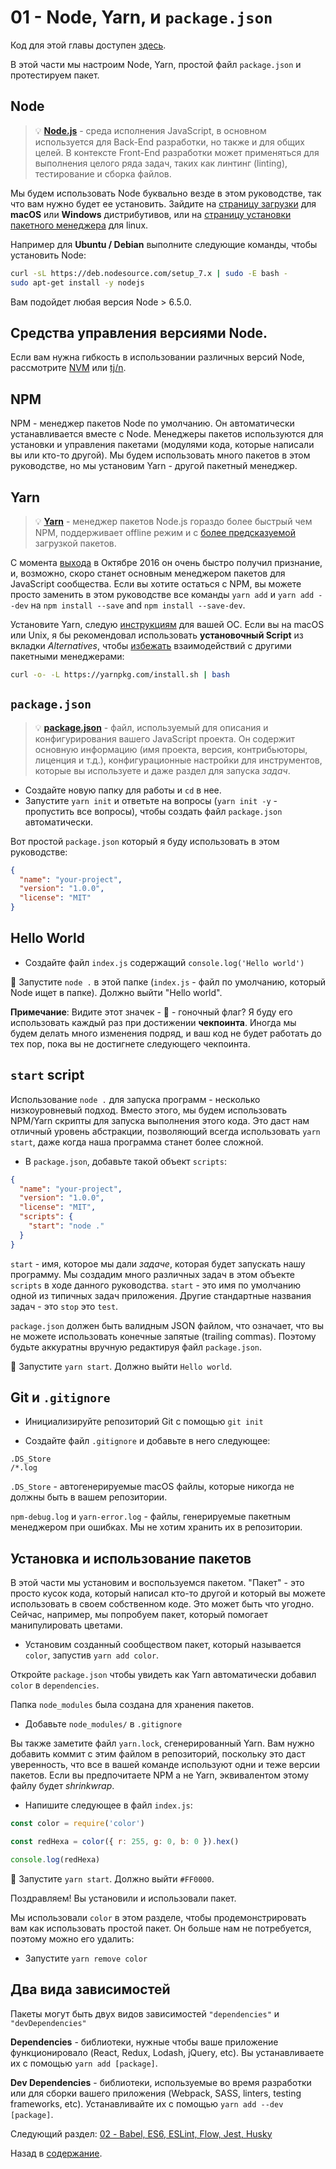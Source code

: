 # 01 - Node, Yarn, и `package.json`

Код для этой главы доступен [здесь](https://github.com/verekia/js-stack-walkthrough/tree/master/01-node-yarn-package-json).

В этой части мы настроим Node, Yarn, простой файл `package.json` и протестируем пакет.

## Node

> 💡 **[Node.js](https://nodejs.org/)** - среда исполнения JavaScript, в основном используется для Back-End разработки, но также и для общих целей. В контексте Front-End разработки может применяться для выполнения целого ряда задач, таких как линтинг (linting), тестирование и сборка файлов.

Мы будем использовать Node буквально везде в этом руководстве, так что вам нужно будет ее установить. Зайдите на [страницу загрузки](https://nodejs.org/en/download/current/) для **macOS** или **Windows** дистрибутивов, или на [страницу установки пакетного менеджера](https://nodejs.org/en/download/package-manager/) для linux.

Например для **Ubuntu / Debian** выполните следующие команды, чтобы установить Node:

```sh
curl -sL https://deb.nodesource.com/setup_7.x | sudo -E bash -
sudo apt-get install -y nodejs
```

Вам подойдет любая версия Node > 6.5.0.

## Средства управления версиями Node.

Если вам нужна гибкость в использовании различных версий Node, рассмотрите [NVM](https://github.com/creationix/nvm) или [tj/n](https://github.com/tj/n).

## NPM

NPM - менеджер пакетов Node по умолчанию. Он автоматически устанавливается вместе с Node. Менеджеры пакетов используются для установки и управления пакетами (модулями кода, которые написали вы или кто-то другой). Мы будем использовать много пакетов в этом руководстве, но мы установим Yarn - другой пакетный менеджер.

## Yarn

> 💡 **[Yarn](https://yarnpkg.com/)** - менеджер пакетов Node.js гораздо более быстрый чем NPM, поддерживает offline режим и с [более предсказуемой](https://yarnpkg.com/en/docs/yarn-lock) загрузкой пакетов.

С момента [выхода](https://code.facebook.com/posts/1840075619545360) в Октябре 2016 он очень быстро получил признание, и, возможно, скоро станет основным менеджером пакетов для JavaScript сообщества. Если вы хотите остаться с NPM, вы можете просто заменить в этом руководстве все команды `yarn add` и `yarn add --dev` на `npm install --save` and `npm install --save-dev`.

Установите Yarn, следую [инструкциям](https://yarnpkg.com/en/docs/install) для вашей ОС. Если вы на macOS или Unix, я бы рекомендовал использовать **установочный Script** из вкладки *Alternatives*, чтобы [избежать](https://github.com/yarnpkg/yarn/issues/1505) взаимодействий с другими пакетными менеджерами:

```sh 
curl -o- -L https://yarnpkg.com/install.sh | bash
```

## `package.json`

> 💡 **[package.json](https://yarnpkg.com/en/docs/package-json)** - файл, используемый для описания и конфигурирования вашего JavaScript проекта. Он содержит основную информацию (имя проекта, версия, контрибьюторы, лиценция и т.д.), конфигурационные настройки для инструментов, которые вы используете и даже раздел для запуска *задач*.

- Создайте новую папку для работы и `cd` в нее.
- Запустите `yarn init` и ответьте на вопросы (`yarn init -y` - пропустить все вопросы), чтобы создать файл `package.json` автоматически.

Вот простой `package.json` который я буду использовать в этом руководстве:

```json
{
  "name": "your-project",
  "version": "1.0.0",
  "license": "MIT"
}
```

## Hello World

- Создайте файл `index.js` содержащий `console.log('Hello world')`

🏁 Запустите `node .` в этой папке (`index.js` - файл по умолчанию, который Node ищет в папке). Должно выйти "Hello world".

**Примечание**: Видите этот значек - 🏁 - гоночный флаг? Я буду его использовать каждый раз при достижении **чекпоинта**. Иногда мы будем делать много изменения подряд, и ваш код не будет работать до тех пор, пока вы не достигнете следующего чекпоинта.

## `start` script

Использование `node .` для запуска программ - несколько низкоуровневый подход. Вместо этого, мы будем использовать NPM/Yarn скрипты для запуска выполнения этого кода. Это даст нам отличный уровень абстракции, позволяющий всегда использовать `yarn start`, даже когда наша программа станет более сложной.

- В `package.json`, добавьте такой объект  `scripts`:

```json
{
  "name": "your-project",
  "version": "1.0.0",
  "license": "MIT",
  "scripts": {
    "start": "node ."
  }
}
```

`start` - имя, которое мы дали *задаче*, которая будет запускать нашу программу. Мы создадим много различных задач в этом объекте `scripts` в ходе данного руководства. `start` - это имя по умолчанию одной из типичных задач приложения. Другие стандартные названия задач - это `stop` это `test`.

`package.json` должен быть валидным JSON файлом, что означает, что вы не можете использовать конечные запятые (trailing commas). Поэтому будьте аккуратны вручную редактируя файл `package.json`.

🏁 Запустите `yarn start`. Должно выйти `Hello world`.

## Git и `.gitignore`

- Инициализируйте репозиторий Git с помощью `git init`

- Создайте файл `.gitignore` и добавьте в него следующее:

```gitignore
.DS_Store
/*.log
```

`.DS_Store` - автогенерируемые macOS файлы, которые никогда не должны быть в вашем репозитории.

`npm-debug.log` и `yarn-error.log` - файлы, генерируемые пакетным менеджером при ошибках. Мы не хотим хранить их в репозитории.

## Установка и использование пакетов

В этой части мы установим и воспользуемся пакетом. "Пакет" - это просто кусок кода, который написал кто-то другой и который вы можете использовать в своем собственном коде. Это может быть что угодно. Сейчас, например, мы попробуем пакет, который помогает манипулировать цветами.

- Установим созданный сообществом пакет, который называется `color`, запустив `yarn add color`.

Откройте `package.json` чтобы увидеть как Yarn автоматически добавил `color` в  `dependencies`.

Папка `node_modules` была создана для хранения пакетов.

- Добавьте `node_modules/` в `.gitignore`

Вы также заметите файл `yarn.lock`, сгенерированный Yarn. Вам нужно добавить коммит с этим файлом в репозиторий, поскольку это даст уверенность, что все в вашей команде используют одни и теже версии пакетов. Если вы предпочитаете NPM а не Yarn, эквивалентом этому файлу будет *shrinkwrap*.

- Напишите следующее в файл `index.js`:

```js
const color = require('color')

const redHexa = color({ r: 255, g: 0, b: 0 }).hex()

console.log(redHexa)
```

🏁 Запустите `yarn start`. Должно выйти `#FF0000`.

Поздравляем! Вы установили и использовали пакет.

Мы использовали `color` в этом разделе, чтобы продемонстрировать вам как использовать простой пакет. Он больше нам не потребуется, поэтому можно его удалить:

- Запустите `yarn remove color`

## Два вида зависимостей

Пакеты могут быть двух видов зависимостей `"dependencies"` и `"devDependencies"`

**Dependencies** - библиотеки, нужные чтобы ваше приложение функционировало (React, Redux, Lodash, jQuery, etc). Вы устанавливаете их с помощью `yarn add [package]`.

**Dev Dependencies**  - библиотеки, используемые во время разработки или для сборки вашего приложения (Webpack, SASS, linters, testing frameworks, etc). Устанавливайте их с помощью `yarn add --dev [package]`.

Следующий раздел: [02 - Babel, ES6, ESLint, Flow, Jest, Husky](02-babel-es6-eslint-flow-jest-husky.md#readme)

Назад в [содержание](https://github.com/verekia/js-stack-from-scratch#table-of-contents).

